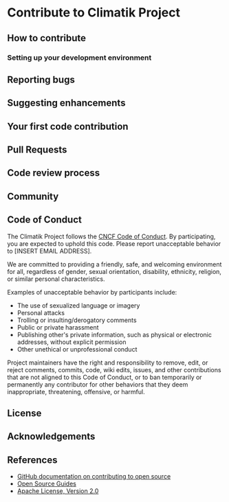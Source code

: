 # Contribute to Climatik Project

## How to contribute

### Setting up your development environment

## Reporting bugs

## Suggesting enhancements

## Your first code contribution

## Pull Requests

## Code review process

## Community

## Code of Conduct
The Climatik Project follows the [CNCF Code of Conduct](https://github.com/cncf/foundation/blob/main/code-of-conduct.md). By participating, you are expected to uphold this code. Please report unacceptable behavior to [INSERT EMAIL ADDRESS].

We are committed to providing a friendly, safe, and welcoming environment for all, regardless of gender, sexual orientation, disability, ethnicity, religion, or similar personal characteristics.

Examples of unacceptable behavior by participants include:

- The use of sexualized language or imagery
- Personal attacks
- Trolling or insulting/derogatory comments
- Public or private harassment
- Publishing other's private information, such as physical or electronic addresses, without explicit permission
- Other unethical or unprofessional conduct

Project maintainers have the right and responsibility to remove, edit, or reject comments, commits, code, wiki edits, issues, and other contributions that are not aligned to this Code of Conduct, or to ban temporarily or permanently any contributor for other behaviors that they deem inappropriate, threatening, offensive, or harmful.

## License

## Acknowledgements

## References
- [GitHub documentation on contributing to open source](https://docs.github.com/en/github/collaborating-with-issues-and-pull-requests)
- [Open Source Guides](https://opensource.guide/)
- [Apache License, Version 2.0](https://www.apache.org/licenses/LICENSE-2.0)
